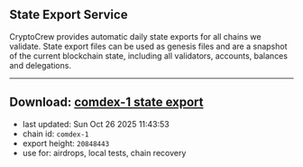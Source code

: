 ## State Export Service
CryptoCrew provides automatic daily state exports for all chains we validate. State export files can be used as genesis files and are a snapshot of the current blockchain state, including all validators, accounts, balances and delegations.

---
**Download: [comdex-1 state export](https://dl-eu2.ccvalidators.com/SERVICE/comdex/comdex-1_export_20848443.json)**
---

- last updated: Sun Oct 26 2025 11:43:53
- chain id: `comdex-1`
- export height: `20848443`
- use for: airdrops, local tests, chain recovery
